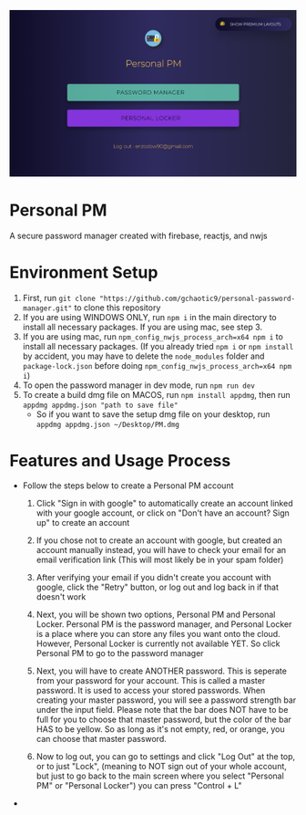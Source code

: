 ![What is this](Sample.png)
# Personal PM

A secure password manager created with firebase, reactjs, and nwjs

# Environment Setup

1. First, run `git clone "https://github.com/gchaotic9/personal-password-manager.git"` to clone this repository
2. If you are using WINDOWS ONLY, run `npm i` in the main directory to install all necessary packages. If you are using mac, see step 3.
3. If you are using mac, run `npm_config_nwjs_process_arch=x64 npm i` to install all necessary packages. (If you already tried `npm i` or `npm install` by accident, you may have to delete the `node_modules` folder and `package-lock.json` before doing `npm_config_nwjs_process_arch=x64 npm i`)
4. To open the password manager in dev mode, run `npm run dev`
5. To create a build dmg file on MACOS, run `npm install appdmg`, then run `appdmg appdmg.json "path to save file"`
    - So if you want to save the setup dmg file on your desktop, run `appdmg appdmg.json ~/Desktop/PM.dmg`

# Features and Usage Process
- Follow the steps below to create a Personal PM account
    1. Click "Sign in with google" to automatically create an account linked with your google account,
    or click on "Don't have an account? Sign up" to create an account

    2. If you chose not to create an account with google, but created an account manually instead, you will have to check your email for an email verification link (This will most likely be in your spam folder)
    
    3. After verifying your email if you didn't create you account with google, click the "Retry" button, or log out and log back in if that doesn't work

    4. Next, you will be shown two options, Personal PM and Personal Locker. Personal PM is the password manager, and Personal Locker is a place where you can store any files you want onto the cloud. However, Personal Locker is currently not available YET. So click Personal PM to go to the password manager

    5. Next, you will have to create ANOTHER password. This is seperate from your password for your account.
    This is called a master password. It is used to access your stored passwords. When creating your
    master password, you will see a password strength bar under the input field. Please note that the bar
    does NOT have to be full for you to choose that master password, but the color of the bar HAS to be yellow.
    So as long as it's not empty, red, or orange, you can choose that master password.

    6. Now to log out, you can go to settings and click "Log Out" at the top, or to just "Lock", (meaning to NOT sign out of your whole account, but just to go back to the main screen where you select "Personal PM" or "Personal Locker") you can press "Control + L"

- 
